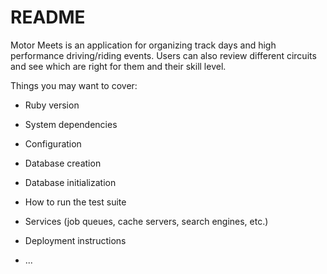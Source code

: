 # README

Motor Meets is an application for organizing track days and high performance driving/riding events. Users can also review different circuits and see which are right for them and their skill level. 

Things you may want to cover:

* Ruby version 

* System dependencies

* Configuration

* Database creation

* Database initialization

* How to run the test suite

* Services (job queues, cache servers, search engines, etc.)

* Deployment instructions

* ...
